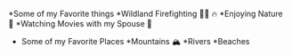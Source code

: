 *Some of my Favorite things
    *Wildland Firefighting 👨‍🚒 🔥
    *Enjoying Nature 🌲
    *Watching Movies with my Spouse 🎥
* Some of my Favorite Places
    *Mountains 🏔️
    *Rivers
    *Beaches
